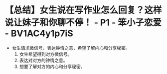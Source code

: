 # 【总结】女生说在写作业怎么回复？这样说让妹子和你聊不停！ - P1 - 笨小子恋爱 - BV1AC4y1p7iS

-   女生请求微信号，表达钟情之意，希望了解内心和分享秘密。
    1.  女生希望得到对方微信号。
    2.  表达对对方的钟情之意。
    3.  想要了解对方的内心和分享秘密。